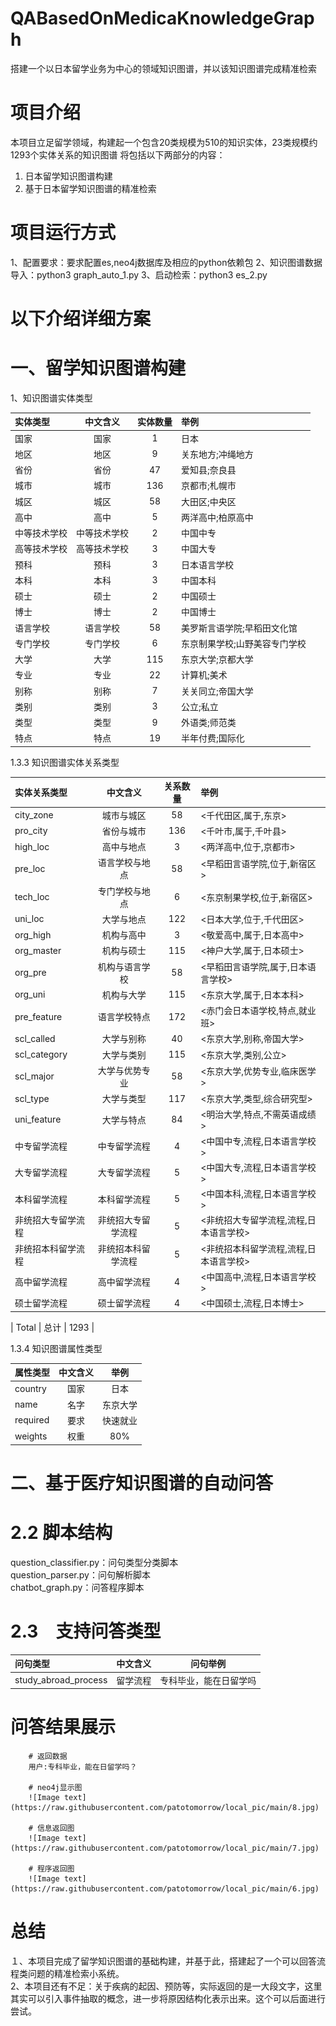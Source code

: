 # QABasedOnMedicaKnowledgeGraph
搭建一个以日本留学业务为中心的领域知识图谱，并以该知识图谱完成精准检索

# 项目介绍
本项目立足留学领域，构建起一个包含20类规模为510的知识实体，23类规模约1293个实体关系的知识图谱
将包括以下两部分的内容：
1) 日本留学知识图谱构建
2) 基于日本留学知识图谱的精准检索

# 项目运行方式
1、配置要求：要求配置es,neo4j数据库及相应的python依赖包
2、知识图谱数据导入：python3 graph_auto_1.py 
3、启动检索：python3 es_2.py

# 以下介绍详细方案
# 一、留学知识图谱构建　　
1、知识图谱实体类型

| 实体类型 | 中文含义 | 实体数量 |举例 |
| :--- | :---: | :---: | :--- |
| 国家 | 国家 | 1| 日本|
| 地区 | 地区 | 9 |  关东地方;冲绳地方|
| 省份 | 省份 | 47 |  爱知县;奈良县|
| 城市 | 城市 | 136 |  京都市;札幌市|
| 城区 | 城区 | 58 |  大田区;中央区|
| 高中 | 高中 | 5 |  两洋高中;柏原高中|
| 中等技术学校 | 中等技术学校 | 2 |  中国中专|
| 高等技术学校 | 高等技术学校 | 3 | 中国大专|
| 预科 | 预科 | 3 | 日本语言学校|
| 本科 | 本科 | 3 | 中国本科|
| 硕士 | 硕士 | 2 | 中国硕士|
| 博士 | 博士 | 2 | 中国博士|
| 语言学校 | 语言学校 | 58 | 美罗斯言语学院;早稻田文化馆|
| 专门学校 | 专门学校 | 6 | 东京制果学校;山野美容专门学校|
| 大学 | 大学 | 115 | 东京大学;京都大学|
| 专业 | 专业 | 22 | 计算机;美术|
| 别称 | 别称 | 7 | 关关同立;帝国大学|
| 类别 | 类别 | 3 | 公立;私立|
| 类型 | 类型 | 9 | 外语类;师范类|
| 特点 | 特点 | 19 | 半年付费;国际化|

1.3.3 知识图谱实体关系类型

| 实体关系类型 | 中文含义 | 关系数量 | 举例|
| :--- | :---: | :---: | :--- |
| city_zone | 城市与城区 | 58| <千代田区,属于,东京>|
| pro_city | 省份与城市 | 136 | <千叶市,属于,千叶县>|
| high_loc |高中与地点 | 3| <两洋高中,位于,京都市>|
| pre_loc |  语言学校与地点 | 58| <早稻田言语学院,位于,新宿区>|
| tech_loc | 专门学校与地点 | 6| <东京制果学校,位于,新宿区>|
| uni_loc | 大学与地点 | 122| <日本大学,位于,千代田区>|
| org_high | 机构与高中 | 3 | <敬爱高中,属于,日本高中>|
| org_master | 机构与硕士 | 115 | <神户大学,属于,日本硕士>|
| org_pre | 机构与语言学校 | 58 |  <早稻田言语学院,属于,日本语言学校>|
| org_uni | 机构与大学 | 115 | <东京大学,属于,日本本科>|
| pre_feature | 语言学校特点 | 172 | <赤门会日本语学校,特点,就业班>|
| scl_called | 大学与别称 | 40 | <东京大学,别称,帝国大学>|
| scl_category | 大学与类别 | 115 | <东京大学,类别,公立>|
| scl_major | 大学与优势专业 | 58 | <东京大学,优势专业,临床医学>|
| scl_type | 大学与类型 | 117 | <东京大学,类型,综合研究型>|
| uni_feature | 大学与特点 | 84 | <明治大学,特点,不需英语成绩>|
| 中专留学流程 | 中专留学流程 | 4 | <中国中专,流程,日本语言学校>|
| 大专留学流程 | 大专留学流程 | 5 | <中国大专,流程,日本语言学校>|
| 本科留学流程 | 本科留学流程 | 5 | <中国本科,流程,日本语言学校>|
| 非统招大专留学流程 | 非统招大专留学流程 | 5 | <非统招大专留学流程,流程,日本语言学校>|
| 非统招本科留学流程 | 非统招本科留学流程 | 5 | <非统招本科留学流程,流程,日本语言学校>|
| 高中留学流程 | 高中留学流程 | 4 | <中国高中,流程,日本语言学校>|
| 硕士留学流程 | 硕士留学流程 | 4 | <中国硕士,流程,日本博士>|

| Total | 总计 | 1293 |

1.3.4 知识图谱属性类型

| 属性类型 | 中文含义 | 举例 |
| :--- | :---: | :---: |
| country | 国家 | 日本 |
| name | 名字 | 东京大学 |
| required | 要求 | 快速就业 |
| weights | 权重 | 80% |

# 二、基于医疗知识图谱的自动问答

# 2.2 脚本结构
question_classifier.py：问句类型分类脚本  
question_parser.py：问句解析脚本  
chatbot_graph.py：问答程序脚本  

# 2.3　支持问答类型

| 问句类型 | 中文含义 | 问句举例 |
| :--- | :---: | :---: |
| study_abroad_process | 留学流程 | 专科毕业，能在日留学吗 |


# 问答结果展示

        # 返回数据
        用户:专科毕业，能在日留学吗？
        
        # neo4j显示图
        ![Image text](https://raw.githubusercontent.com/patotomorrow/local_pic/main/8.jpg)
        
        # 信息返回图
        ![Image text](https://raw.githubusercontent.com/patotomorrow/local_pic/main/7.jpg)
        
        # 程序返回图
        ![Image text](https://raw.githubusercontent.com/patotomorrow/local_pic/main/6.jpg)
        

# 总结
１、本项目完成了留学知识图谱的基础构建，并基于此，搭建起了一个可以回答流程类问题的精准检索小系统。   
2、本项目还有不足：关于疾病的起因、预防等，实际返回的是一大段文字，这里其实可以引入事件抽取的概念，进一步将原因结构化表示出来。这个可以后面进行尝试。
